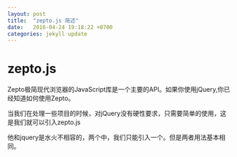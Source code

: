 ```yaml
---
layout: post
title:  "zepto.js 简述"
date:   2016-04-24 19:18:22 +0700
categories: jekyll update
---
```


#  zepto.js

Zepto极简现代浏览器的JavaScript库是一个主要的API。如果你使用jQuery,你已经知道如何使用Zepto。


当我们在处理一些项目的时候，对jQuery没有硬性要求，只需要简单的使用，这是我们就可以引入zepto.js

他和jquery是水火不相容的，两个中，我们只能引入一个。但是两者用法基本相同。
